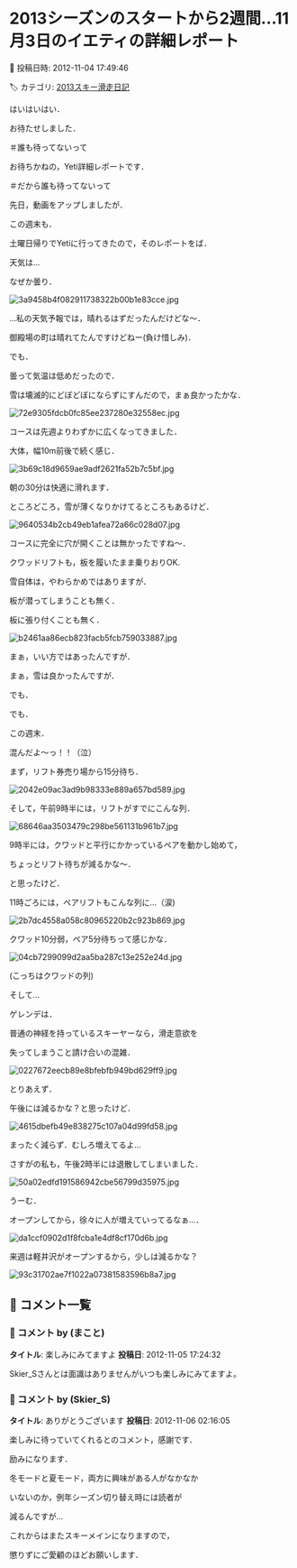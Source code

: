 # 2013シーズンのスタートから2週間…11月3日のイエティの詳細レポート

📅 投稿日時: 2012-11-04 17:49:46

🏷️ カテゴリ: [2013スキー滑走日記](c91dbe557f9a69230b1600e48622fdd61.md)

はいはいはい．


お待たせしました．


＃誰も待ってないって





お待ちかねの，Yeti詳細レポートです．


＃だから誰も待ってないって





先日，動画をアップしましたが．


この週末も．


土曜日帰りでYetiに行ってきたので，そのレポートをば．





天気は…


なぜか曇り．




![3a9458b4f082911738322b00b1e83cce.jpg](images/3a9458b4f082911738322b00b1e83cce.jpg)




…私の天気予報では，晴れるはずだったんだけどな～．


御殿場の町は晴れてたんですけどねー(負け惜しみ)．





でも．


曇って気温は低めだったので．


雪は壊滅的にどぼどぼにならずにすんだので，まぁ良かったかな．




![72e9305fdcb0fc85ee237280e32558ec.jpg](images/72e9305fdcb0fc85ee237280e32558ec.jpg)




コースは先週よりわずかに広くなってきました．


大体，幅10m前後で続く感じ．




![3b69c18d9659ae9adf2621fa52b7c5bf.jpg](images/3b69c18d9659ae9adf2621fa52b7c5bf.jpg)




朝の30分は快適に滑れます．





ところどころ，雪が薄くなりかけてるところもあるけど．




![9640534b2cb49eb1afea72a66c028d07.jpg](images/9640534b2cb49eb1afea72a66c028d07.jpg)




コースに完全に穴が開くことは無かったですね～．


クワッドリフトも，板を履いたまま乗りおりOK.





雪自体は，やわらかめではありますが．


板が潜ってしまうことも無く．


板に張り付くことも無く．




![b2461aa86ecb823facb5fcb759033887.jpg](images/b2461aa86ecb823facb5fcb759033887.jpg)




まぁ，いい方ではあったんですが．





まぁ，雪は良かったんですが．





でも．


でも．


この週末．





混んだよ～っ！！（泣）





まず，リフト券売り場から15分待ち．




![2042e09ac3ad9b98333e889a657bd589.jpg](images/2042e09ac3ad9b98333e889a657bd589.jpg)




そして，午前9時半には，リフトがすでにこんな列．




![68646aa3503479c298be561131b961b7.jpg](images/68646aa3503479c298be561131b961b7.jpg)







9時半には，クワッドと平行にかかっているペアを動かし始めて，


ちょっとリフト待ちが減るかな～．


と思ったけど．


11時ごろには，ペアリフトもこんな列に…（涙)




![2b7dc4558a058c80965220b2c923b869.jpg](images/2b7dc4558a058c80965220b2c923b869.jpg)




クワッド10分弱，ペア5分待ちって感じかな．




![04cb7299099d2aa5ba287c13e252e24d.jpg](images/04cb7299099d2aa5ba287c13e252e24d.jpg)




(こっちはクワッドの列)





そして…


ゲレンデは．





普通の神経を持っているスキーヤーなら，滑走意欲を


失ってしまうこと請け合いの混雑．




![0227672eecb89e8bfebfb949bd629ff9.jpg](images/0227672eecb89e8bfebfb949bd629ff9.jpg)




とりあえず．


午後には減るかな？と思ったけど．




![4615dbefb49e838275c107a04d99fd58.jpg](images/4615dbefb49e838275c107a04d99fd58.jpg)




まったく減らず．むしろ増えてるよ…





さすがの私も，午後2時半には退散してしまいました．




![50a02edfd191586942cbe56799d35975.jpg](images/50a02edfd191586942cbe56799d35975.jpg)




うーむ．


オープンしてから，徐々に人が増えていってるなぁ…．




![da1ccf0902d1f8fcba1e4df8cf170d6b.jpg](images/da1ccf0902d1f8fcba1e4df8cf170d6b.jpg)







来週は軽井沢がオープンするから，少しは減るかな？




![93c31702ae7f1022a07381583596b8a7.jpg](images/93c31702ae7f1022a07381583596b8a7.jpg)

## 💬 コメント一覧

### 💬 コメント by (まこと)
**タイトル**: 楽しみにみてますよ
**投稿日**: 2012-11-05 17:24:32

Skier_Sさんとは面識はありませんがいつも楽しみにみてますよ。

### 💬 コメント by (Skier_S)
**タイトル**: ありがとうございます
**投稿日**: 2012-11-06 02:16:05

楽しみに待っていてくれるとのコメント，感謝です．

励みになります．



冬モードと夏モード，両方に興味がある人がなかなか

いないのか，例年シーズン切り替え時には読者が

減るんですが…



これからはまたスキーメインになりますので，

懲りずにご愛顧のほどお願いします．

